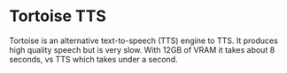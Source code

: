# Tortoise TTS

Tortoise is an alternative text-to-speech (TTS) engine to TTS. It produces high quality speech but is very slow. With 12GB of VRAM it takes about 8 seconds, vs TTS which takes under a second.